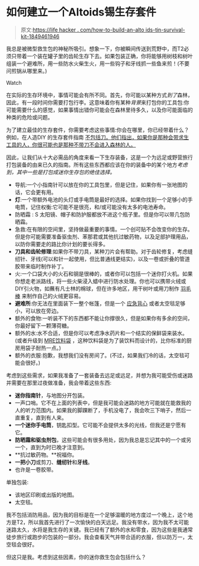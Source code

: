 # 如何建立一个Altoids锡生存套件

> 原文:[https://life hacker . com/how-to-build-an-alto ids-tin-survival-kit-1849461946](https://lifehacker.com/how-to-build-an-altoids-tin-survival-kit-1849461946)

我总是被微型救生包的神秘所吸引。想象一下，你被瞬间传送到荒野中，而T2必须只带着一个装在罐子里的齿轮生存下去。如果包装正确，你将能够用树枝和树叶组装一个避难所，用一些防水火柴生火，用一些钩子和牙线抓一些鱼来煎！(不要问煎锅从哪里来。)

Watch

在实际的生存环境中，事情可能会有所不同。首先，你可能以某种方式*到了*森林，因此，有一段时间你需要打包行李。这意味着你有某种*背景*来打包你的工具包:你可能需要什么的感觉，如果事情出错你可能会在森林里待多久，以及你可能面临的种类的危险或问题。

为了建立最佳的生存套件，你需要考虑这些事情:你会在哪里，你已经带着什么？例如，在人造DIY 的生存套件指南 [不包括刀。他们指出，如果你是那种会带求生工具的人，你很可能也是那种不带刀不会进入森林的人。](https://www.manmadediy.com/3105-how-to-build-your-own-altoids-tin-survival-kit/?chrome=1)

因此，让我们从十大必需品的角度来看一下生存装备，这是一个为远足或野营旅行打包装备的由来已久的指南。所有这些东西都应该在你的装备中的某个地方*考虑到，其中一些是打包成迷你生存包的绝佳选择。*

*   导航:一个小指南针可以放在你的工具包里，但是记住，如果你有一张地图的话，它会更有用。
*   **灯**:一个带额外电池的头灯或手电筒是最好的选择。如果你找到一个足够小的手电筒，记住权衡:它可能不是很亮，和/或可能没有太多的电池寿命。
*   防晒霜 : S 太阳镜、帽子和防护服都放不进这个瓶子里。但是你可以带几包防晒霜。
*   急救:在有限的空间里，坚持做最重要的事情。一个创可贴不会改变你的生存。但是你可能需要准备驱虫剂、苯那君或其他抗过敏药物，以及足部护理用品，以防你需要走的路比你计划的要长得多。
*   **刀具和齿轮修理**:如果你不带刀具，某种刀片会有帮助。对于齿轮修复，考虑缝纫针、牙线(可以和针一起使用，但比普通线更结实)，以及一卷或折叠的管道胶带来临时制作补丁。
*   火:一个口袋大小的火石和钢是很棒的，或者你可以包括一个迷你打火机。如果你想走老派路线，将一些火柴浸入蜡中进行防水处理。你也可以携带火绒或DIY引火物，如蘸有凡士林的棉球，但在许多地区，用干树叶或用刀制作 [羽毛棒](https://www.youtube.com/watch?v=orN27mpE-jA) 来制作自己的火绒更容易。
*   **避难所**:你无法在里面装下一整个帐篷，但是一个 [应急背心](https://www.rei.com/product/813511/sol-emergency-bivy) 或者太空毯足够小，可以放在旁边。
*   额外的食物:一听装不下的东西都不能让你撑很久，但是如果你有多余的空间，你最好留下一颗薄荷糖。
*   额外的水:水不合适，但是你可以考虑净水药片和一个结实的保鲜袋来装水。(或者升级到 [MRE饮料袋](https://theepicenter.com/mre-hot-beverage-bag-x50.html) ，这种饮料袋是为了装饮料而设计的，比你标准的厨房用袋子耐热一点。)
*   额外的衣服:抱歉，我想我们没有房间了。(不过，如果我们冷的话，太空毯可能会很好。)

考虑到这些需求，如果我准备了一套装备去远足或远足，并想为我可能受伤或迷路并需要在那里过夜做准备，我会带着这些东西:

*   **迷你指南针**，与地图分开包装。
*   一声口哨。它不在上面的列表中，但是我可能会迷路的地方可能就在能救我的人的听力范围内。如果我的脚踝断了，手机没电了，我会吹三下哨子，然后一直重复，直到有人来。
*   **一个迷你手电筒**，钥匙扣型。它可能不会提供太多的光线，但我还是宁愿有它。
*   **防晒霜和驱虫剂包**，这些可能会有很多用处，因为我总是忘记其中的一个或另一个，直到为时已晚才注意到。
*   **抗过敏药物。**祝福你。
*   **一把小刀**或剪刀、**缝纫针**和**牙线**。
*   也许是一卷胶带。

单独包装:

*   该地区印刷或出版的地图。
*   太空毯。

我不包括消防用品，因为我的目标是在一个足够温暖的地方度过一个晚上，这个地方是T2，所以我首先进行了一次愉快的白天远足。我没有带水，因为我不太可能迷路太久，水将是我生存的关键。我已经有了额外的水和零食，因为这些是我通常徒步旅行或跑步的包装的一部分。我会查看天气并带合适的衣服，但以防万一，太空毯会很好。

但这只是我。考虑到这些因素，你的迷你救生包会包括什么？